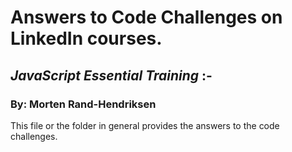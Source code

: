 # Answers to Code Challenges on LinkedIn courses.

## ***JavaScript Essential Training*** :-
### By: Morten Rand-Hendriksen

This file or the folder in general provides the answers to the code challenges.